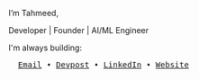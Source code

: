 I’m Tahmeed,


Developer | Founder | AI/ML Engineer

I'm always building:

<pre>
  <a href="mailto:tabeeb700@gmail.com">Email</a> • <a href="https://devpost.com/tabeeb700">Devpost</a> • <a href="https://www.linkedin.com/in/tahmeedt/">LinkedIn</a> • <a href="https://tahmeedt.com">Website</a>
</pre>
